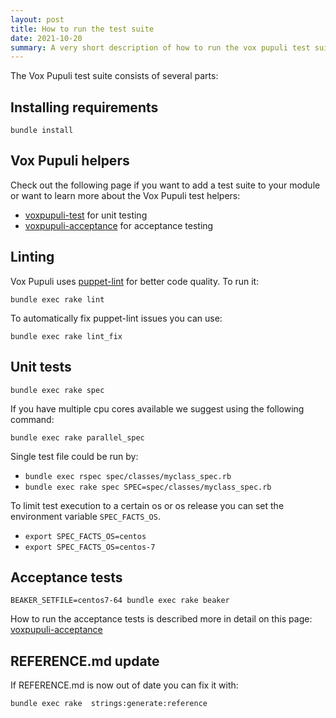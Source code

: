 ```yaml
---
layout: post
title: How to run the test suite
date: 2021-10-20
summary: A very short description of how to run the vox pupuli test suite.
---
```


The Vox Pupuli test suite consists of several parts:

## Installing requirements

`bundle install`

## Vox Pupuli helpers

Check out the following page if you want to add a test suite to your module or want
to learn more about the Vox Pupuli test helpers:
* [voxpupuli-test](https://github.com/voxpupuli/voxpupuli-test) for unit testing
* [voxpupuli-acceptance](https://github.com/voxpupuli/voxpupuli-acceptance) for acceptance testing

## Linting

Vox Pupuli uses [puppet-lint](https://github.com/puppetlabs/puppet-lint) for better code quality. To run it:

`bundle exec rake lint`

To automatically fix puppet-lint issues you can use:

`bundle exec rake lint_fix`

## Unit tests

`bundle exec rake spec`

If you have multiple cpu cores available we suggest using the following command:

`bundle exec rake parallel_spec`

Single test file could be run by:

* `bundle exec rspec spec/classes/myclass_spec.rb`
* `bundle exec rake spec SPEC=spec/classes/myclass_spec.rb`

To limit test execution to a certain os or os release you can set the environment variable `SPEC_FACTS_OS`.

* `export SPEC_FACTS_OS=centos`
* `export SPEC_FACTS_OS=centos-7`

## Acceptance tests

`BEAKER_SETFILE=centos7-64 bundle exec rake beaker`

How to run the acceptance tests is described more in detail on this page:
[voxpupuli-acceptance](https://github.com/voxpupuli/voxpupuli-acceptance/#running-tests)

## REFERENCE.md update

If REFERENCE.md is now out of date you can fix it with:

`bundle exec rake  strings:generate:reference`
